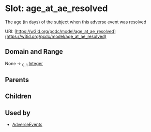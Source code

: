 
# Slot: age_at_ae_resolved


The age (in days) of the subject when this adverse event was resolved

URI: [https://w3id.org/pcdc/model/age_at_ae_resolved](https://w3id.org/pcdc/model/age_at_ae_resolved)


## Domain and Range

None &#8594;  <sub>0..1</sub> [Integer](types/Integer.md)

## Parents


## Children


## Used by

 * [AdverseEvents](AdverseEvents.md)
